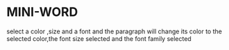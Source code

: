 # MINI-WORD
select a color ,size and a font and the paragraph will change its color to the selected color,the font size selected and the font family selected
